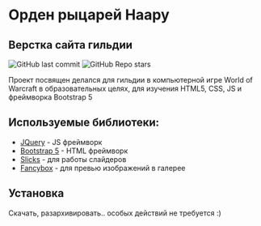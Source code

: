 # Орден рыцарей Наару
## Верстка cайта гильдии
![GitHub last commit](https://img.shields.io/github/last-commit/Prae-photo/knaaru.github.io) ![GitHub Repo stars](https://img.shields.io/github/stars/Prae-photo/knaaru.github.io?style=social)

Проект посвящен делался для гильдии в компьютерной игре World of Warcraft в образовательных целях, для изучения HTML5, CSS, JS и фреймворка Bootstrap 5

## Используемые библиотеки:
- [JQuery](https://jquery.com/) - JS фреймворк
- [Bootstrap 5](https://getbootstrap.com/) - HTML фреймворк
- [Slicks](https://github.com/kenwheeler/slick) - для работы слайдеров 
- [Fancybox](https://github.com/fancyapps/fancybox) - для превью изображений в галерее

## Установка

Скачать, разархивировать.. особых действий не требуется :)